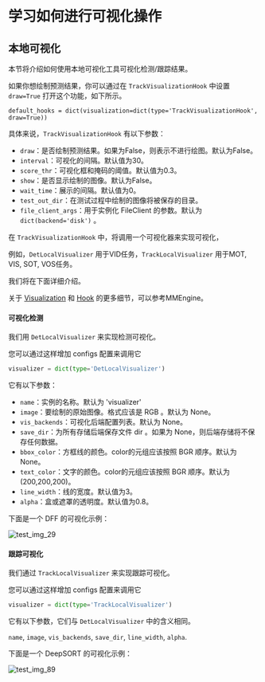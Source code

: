 # 学习如何进行可视化操作

## 本地可视化

本节将介绍如何使用本地可视化工具可视化检测/跟踪结果。

如果你想绘制预测结果，你可以通过在 `TrackVisualizationHook` 中设置 `draw=True` 打开这个功能，如下所示。

```shell script
default_hooks = dict(visualization=dict(type='TrackVisualizationHook', draw=True))
```

具体来说，`TrackVisualizationHook` 有以下参数：

- `draw`：是否绘制预测结果。如果为False，则表示不进行绘图。默认为False。
- `interval`：可视化的间隔。默认值为30。
- `score_thr`：可视化框和掩码的阈值。默认值为0.3。
- `show`：是否显示绘制的图像。默认为False。
- `wait_time`：展示的间隔。默认值为0。
- `test_out_dir`：在测试过程中绘制的图像将被保存的目录。
- `file_client_args`：用于实例化 FileClient 的参数。默认为 `dict(backend='disk')` 。

在 `TrackVisualizationHook` 中，将调用一个可视化器来实现可视化，

例如，`DetLocalVisualizer` 用于VID任务，`TrackLocalVisualizer` 用于MOT, VIS, SOT, VOS任务。

我们将在下面详细介绍。

关于 [Visualization](https://github.com/open-mmlab/mmengine/blob/main/docs/en/advanced_tutorials/visualization.md) 和 [Hook](https://github.com/open-mmlab/mmengine/blob/main/docs/en/tutorials/hook.md) 的更多细节，可以参考MMEngine。

#### 可视化检测

我们用 `DetLocalVisualizer` 来实现检测可视化。

您可以通过这样增加 configs 配置来调用它

```python
visualizer = dict(type='DetLocalVisualizer')
```

它有以下参数：

- `name`：实例的名称。默认为 'visualizer'
- `image`：要绘制的原始图像。格式应该是 RGB 。默认为 None。
- `vis_backends`：可视化后端配置列表。默认为 None。
- `save_dir`：为所有存储后端保存文件 dir 。如果为 None，则后端存储将不保存任何数据。
- `bbox_color`：方框线的颜色。color的元组应该按照 BGR 顺序。默认为 None。
- `text_color`：文字的颜色。color的元组应该按照 BGR 顺序。默认为 (200,200,200)。
- `line_width`：线的宽度。默认值为3。
- `alpha`：盒或遮罩的透明度。默认值为0.8。

下面是一个 DFF 的可视化示例：

![test_img_29](https://user-images.githubusercontent.com/99722489/186062793-623f6b1e-163e-4e1a-aa79-efea2d97a16d.png)

#### 跟踪可视化

我们通过 `TrackLocalVisualizer` 来实现跟踪可视化。

您可以通过这样增加 configs 配置来调用它

```python
visualizer = dict(type='TrackLocalVisualizer')
```

它有以下参数，它们与 `DetLocalVisualizer` 中的含义相同。

`name`, `image`, `vis_backends`, `save_dir`, `line_width`, `alpha`.

下面是一个 DeepSORT 的可视化示例：

![test_img_89](https://user-images.githubusercontent.com/99722489/186062929-6d0e4663-0d8e-4045-9ec8-67e0e41da876.png)
